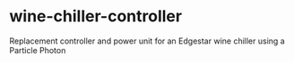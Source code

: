 # wine-chiller-controller
Replacement controller and power unit for an Edgestar wine chiller using a Particle Photon
